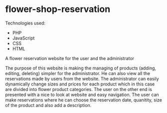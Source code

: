 # flower-shop-reservation

Technologies used:
- PHP
- JavaScript
- CSS
- HTML

A flower reservation website for the user and the administrator

The purpose of this website is making the managing of products (adding, editing, deleting) simpler for the administrator.
He can also view all the reservations made by users from the website.
The administrator can easily dynamically change sizes and prices for each product which in this case are divided into flower product categories.
The user on the other end is presented with a nice to look at website and easy navigation.
The user can make reservations where he can choose the reservation date, quanitity, size of the product and also add a description.

